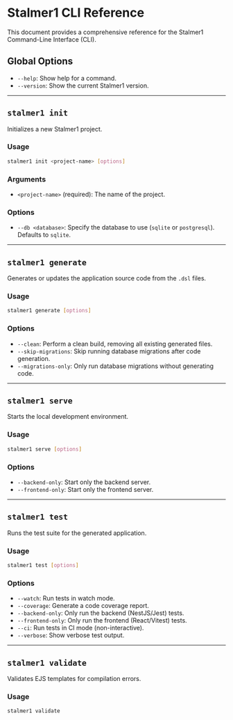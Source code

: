 # Stalmer1 CLI Reference

This document provides a comprehensive reference for the Stalmer1 Command-Line Interface (CLI).

## Global Options

- `--help`: Show help for a command.
- `--version`: Show the current Stalmer1 version.

---

## `stalmer1 init`

Initializes a new Stalmer1 project.

### Usage

```bash
stalmer1 init <project-name> [options]
```

### Arguments

- `<project-name>` (required): The name of the project.

### Options

- `--db <database>`: Specify the database to use (`sqlite` or `postgresql`). Defaults to `sqlite`.

---

## `stalmer1 generate`

Generates or updates the application source code from the `.dsl` files.

### Usage

```bash
stalmer1 generate [options]
```

### Options

- `--clean`: Perform a clean build, removing all existing generated files.
- `--skip-migrations`: Skip running database migrations after code generation.
- `--migrations-only`: Only run database migrations without generating code.

---

## `stalmer1 serve`

Starts the local development environment.

### Usage

```bash
stalmer1 serve [options]
```

### Options

- `--backend-only`: Start only the backend server.
- `--frontend-only`: Start only the frontend server.

---

## `stalmer1 test`

Runs the test suite for the generated application.

### Usage

```bash
stalmer1 test [options]
```

### Options

- `--watch`: Run tests in watch mode.
- `--coverage`: Generate a code coverage report.
- `--backend-only`: Only run the backend (NestJS/Jest) tests.
- `--frontend-only`: Only run the frontend (React/Vitest) tests.
- `--ci`: Run tests in CI mode (non-interactive).
- `--verbose`: Show verbose test output.

---

## `stalmer1 validate`

Validates EJS templates for compilation errors.

### Usage

```bash
stalmer1 validate
```